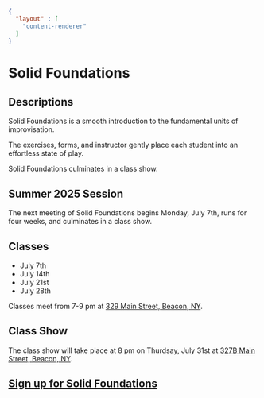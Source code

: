 ```json
{
  "layout" : [
    "content-renderer"
  ]
}
```
# Solid Foundations

## Descriptions

Solid Foundations is a smooth introduction to the fundamental units of improvisation.

The exercises, forms, and instructor gently place each student into an effortless state of play.

Solid Foundations culminates in a class show.

## Summer 2025 Session

The next meeting of Solid Foundations begins Monday, July 7th, runs for four weeks, and culminates in a class show.

## Classes
- July 7th 
- July 14th
- July 21st
- July 28th

Classes meet from 7-9 pm at [329 Main Street, Beacon, NY](https://maps.app.goo.gl/TXm12e6cz6TFTrCz9).

## Class Show

The class show will take place at 8 pm on Thurdsay, July 31st at [327B Main Street, Beacon, NY](https://maps.app.goo.gl/Kkga76HoBX6vKHvr8).

## [Sign up for Solid Foundations](https://buy.stripe.com/fZeaHW3nSf8Ma0U9AI)
